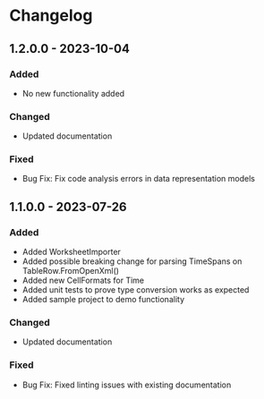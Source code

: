 # Changelog

## 1.2.0.0 - 2023-10-04
### Added
- No new functionality added

### Changed
- Updated documentation

### Fixed
- Bug Fix: Fix code analysis errors in data representation models

## 1.1.0.0 - 2023-07-26
### Added
- Added WorksheetImporter<TRowModel>
- Added possible breaking change for parsing TimeSpans on TableRow.FromOpenXml()
- Added new CellFormats for Time
- Added unit tests to prove type conversion works as expected
- Added sample project to demo functionality

### Changed
- Updated documentation

### Fixed
- Bug Fix: Fixed linting issues with existing documentation
